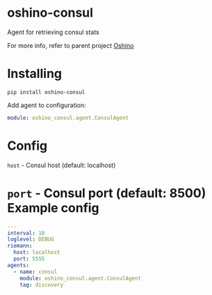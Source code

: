 oshino-consul
=====================
Agent for retrieving consul stats

For more info, refer to parent project [Oshino](https://github.com/CodersOfTheNight/oshino)

Installing
==========
`pip install oshino-consul`

Add agent to configuration:
```yaml
module: oshino_consul.agent.ConsulAgent
```

Config
======
`host` - Consul host (default: localhost)

`port` - Consul port (default: 8500)
Example config
==============
```yaml
---
interval: 10
loglevel: DEBUG
riemann:
  host: localhost
  port: 5555
agents:
  - name: consul
    module: oshino_consul.agent.ConsulAgent
    tag: discovery
```
